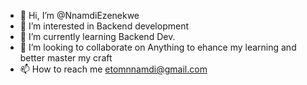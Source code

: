 - 👋 Hi, I’m @NnamdiEzenekwe
- 👀 I’m interested in Backend development
- 🌱 I’m currently learning Backend Dev.
- 💞️ I’m looking to collaborate on Anything to ehance my learning and better master my craft
- 📫 How to reach me etomnnamdi@gmail.com

<!---
NnamdiEzenekwe/NnamdiEzenekwe is a ✨ special ✨ repository because its `README.md` (this file) appears on your GitHub profile.
You can click the Preview link to take a look at your changes.
--->

